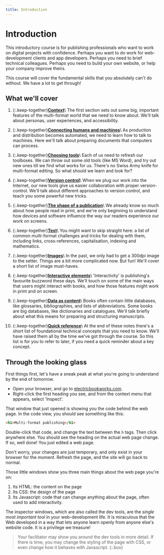 ```yaml
---
title: Introduction
---
```


# Introduction

This introductory course is for publishing professionals who want to work on digital projects with confidence. Perhaps you want to do work for web-development clients and app developers. Perhaps you need to brief technical colleagues. Perhaps you need to build your own website, or help your company improve theirs.

This course will cover the fundamental skills that you absolutely can't do without. We have a lot to get through!

## What we'll cover

1. {:.keep-together}[**Context**](01-context.html)\\
    The first section sets out some big, important features of the multi-format world that we need to know about. We'll talk about personas, user experiences, and accessibility.

2. {:.keep-together}[**Connecting humans and machines**](02-connecting-humans-and-machines.html)\\
    As production and distribution becomes automated, we need to learn how to talk to machines. Here we'll talk about preparing documents that computers can process.

3. {:.keep-together}[**Choosing tools**](03-tools.html)\\
    Each of us need to refresh our toolboxes. We can throw out some old tools (like MS Word), and try out new ones till we find what works for us. There's no Swiss Army knife for multi-format editing. So what should we learn and look for?

4. {:.keep-together}[**Version control**](04-version-control.html)\\
    When we plug our work into the Internet, our new tools give us easier collaboration with proper version-control. We'll talk about different approaches to version control, and teach you some powerful new tricks.

5. {:.keep-together}[**The shape of a publication**](05-shape.html)\\
    We already know so much about how people read in print, and we're only beginning to understand how devices and software influence the way our readers experience our work on screens.

6. {:.keep-together}[**Text**](06-text.html)\\
    You might want to skip straight here: a list of common multi-format challenges and tricks for dealing with them, including links, cross-references, capitalisation, indexing and mathematics.

7. {:.keep-together}[**Images**](07-images.html)\\
    In the past, we only had to get a 300dpi image to the setter. Things are a bit more complicated now. But fun! We'll cover a short list of image must-haves.

8. {:.keep-together}[**Interactive elements**](08-interactive-elements.html)\\
    'Interactivity' is publishing's favourite buzzword these days. We'll touch on some of the main ways that users might interact with books, and how those features might work in print and on screen.

9. {:.keep-together}[**Data as content**](09-data-as-content.html)\\
    Books often contain little databases, like glossaries, bibliographies, and lists of abbreviations. Some books are big databases, like dictionaries and catalogues. We'll talk briefly about what this means for preparing and structuring manuscripts.

10. {:.keep-together}[**Quick reference**](10-reference.html)\\
    At the end of these notes there's a short list of foundational technical concepts that you need to know. We'll have raised them all by the time we've got through the course. So this list is for you to refer to later, if you need a quick reminder about a key concept.

## Through the looking glass

First things first, let's have a sneak peak at what you're going to understand by the end of tomorrow.

- Open your browser, and go to [electricbookworks.com](https://electricbookworks.com).
- Right-click the first heading you see, and from the context menu that appears, select 'Inspect'.

That window that just opened is showing you the code behind the web page. In the code view, you should see something like this:

```html
<h1>Multi-format publishing</h1>
```

Double-click that code, and change the text between the `h` tags. Then click anywhere else. You should see the heading on the actual web page change. If so, well done! You just edited a web page.

Don't worry, your changes are just temporary, and only exist in your browser for the moment. Refresh the page, and the site will go back to normal.

Those little windows show you three main things about the web page you're on:

1. Its HTML: the content on the page
2. Its CSS: the design of the page
3. Its Javascript: code that can change anything about the page, often used to add interactivity.

The inspector windows, which are also called the dev tools, are the *single most important tool* in your web-development life. It is miraculous that the Web developed in a way that lets anyone learn openly from anyone else's website code. It is a privilege we treasure!

> Your facilitator may show you around the dev tools in more detail. If there is time, you may change the styling of the page with CSS, or even change how it behaves with Javascript.
{:.box}
